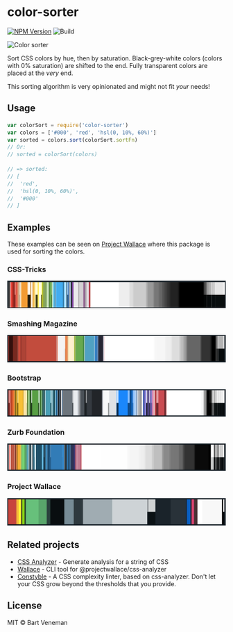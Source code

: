 # color-sorter

[![NPM Version](https://img.shields.io/npm/v/color-sorter.svg)](https://www.npmjs.com/package/color-sorter)
![Build](https://github.com/bartveneman/color-sorter/workflows/Node.js%20Package/badge.svg?branch=master)

![Color sorter](https://repository-images.githubusercontent.com/142018423/f0333800-be49-11ea-8033-0e3df5daf1ab)

Sort CSS colors by hue, then by saturation. Black-grey-white colors (colors with
0% saturation) are shifted to the end. Fully transparent colors are placed at
the _very_ end.

This sorting algorithm is very opinionated and might not fit _your_ needs!

## Usage

```js
var colorSort = require('color-sorter')
var colors = ['#000', 'red', 'hsl(0, 10%, 60%)']
var sorted = colors.sort(colorSort.sortFn)
// Or: 
// sorted = colorSort(colors)

// => sorted:
// [
//  'red',
//  'hsl(0, 10%, 60%)',
//  '#000'
// ]
```

## Examples

These examples can be seen on [Project Wallace](https://projectwallace.com)
where this package is used for sorting the colors.

### CSS-Tricks

![CSS Tricks color sort example](/examples/css-tricks.png)

### Smashing Magazine

![Smashing Magazine color sort example](/examples/smashing-magazine.png)

### Bootstrap

![Bootstrap color sort example](/examples/bootstrap.png)

### Zurb Foundation

![Zurb Foundation color sort example](/examples/foundation.png)

### Project Wallace

![Project Wallace color sort example](/examples/project-wallace.png)

## Related projects

- [CSS Analyzer](https://github.com/projectwallace/css-analyzer) - Generate
  analysis for a string of CSS
- [Wallace](https://github.com/bartveneman/wallace-cli) - CLI tool for
  @projectwallace/css-analyzer
- [Constyble](https://github.com/bartveneman/constyble) - A CSS complexity linter, based on css-analyzer. Don't let your CSS grow beyond the thresholds that you provide.

## License

MIT © Bart Veneman
